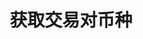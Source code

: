 ---
title: 获取交易对币种
position_number: 1
type: get
description: /v1/public/symbol/coins

parameters:
  - name:
    content:
content_markdown: 注：**此方法不需要签名**
left_code_blocks:
  - code_block: "public void getMarketConfig() {\r\n\tString text = HttpUtil.get(URL + \"/data/api/v1/getMarketConfig\");\r\n\tSystem.out.println(text);\r\n}"
    title: Java
    language: java
right_code_blocks:
  - code_block: "{\n\t\"error\": {\n\t\t\"code\": \"\",\n\t\t\"msg\": \"\"\n\t},\n\t\"msgInfo\": \"\",\n\t\"result\": [],\n\t\"returnCode\": 0\n}"
    title: Response
    language: json
---